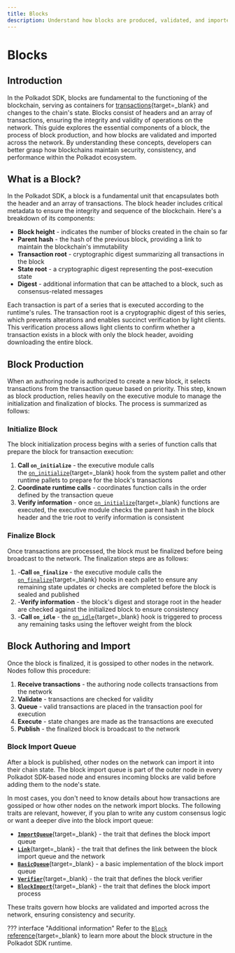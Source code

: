 ```yaml
---
title: Blocks
description: Understand how blocks are produced, validated, and imported in Polkadot SDK-based blockchains, covering initialization, finalization, and authoring processes.
---
```


# Blocks

## Introduction

In the Polkadot SDK, blocks are fundamental to the functioning of the blockchain, serving as containers for [transactions](/polkadot-protocol/basics/blocks-transactions-fees/transactions/){target=\_blank} and changes to the chain's state. Blocks consist of headers and an array of transactions, ensuring the integrity and validity of operations on the network. This guide explores the essential components of a block, the process of block production, and how blocks are validated and imported across the network. By understanding these concepts, developers can better grasp how blockchains maintain security, consistency, and performance within the Polkadot ecosystem.

## What is a Block?

In the Polkadot SDK, a block is a fundamental unit that encapsulates both the header and an array of transactions. The block header includes critical metadata to ensure the integrity and sequence of the blockchain. Here's a breakdown of its components:

- **Block height** - indicates the number of blocks created in the chain so far
- **Parent hash** - the hash of the previous block, providing a link to maintain the blockchain's immutability
- **Transaction root** - cryptographic digest summarizing all transactions in the block
- **State root** - a cryptographic digest representing the post-execution state
- **Digest** - additional information that can be attached to a block, such as consensus-related messages

Each transaction is part of a series that is executed according to the runtime's rules. The transaction root is a cryptographic digest of this series, which prevents alterations and enables succinct verification by light clients. This verification process allows light clients to confirm whether a transaction exists in a block with only the block header, avoiding downloading the entire block.

## Block Production

When an authoring node is authorized to create a new block, it selects transactions from the transaction queue based on priority. This step, known as block production, relies heavily on the executive module to manage the initialization and finalization of blocks. The process is summarized as follows:

### Initialize Block

The block initialization process begins with a series of function calls that prepare the block for transaction execution:

1. **Call `on_initialize`** - the executive module calls the [`on_initialize`](https://paritytech.github.io/polkadot-sdk/master/frame_support/traits/trait.Hooks.html#method.on_initialize){target=\_blank} hook from the system pallet and other runtime pallets to prepare for the block's transactions
2. **Coordinate runtime calls** - coordinates function calls in the order defined by the transaction queue
3. **Verify information** - once [`on_initialize`](https://paritytech.github.io/polkadot-sdk/master/frame_support/traits/trait.Hooks.html#method.on_initialize){target=\_blank} functions are executed, the executive module checks the parent hash in the block header and the trie root to verify information is consistent

### Finalize Block

Once transactions are processed, the block must be finalized before being broadcast to the network. The finalization steps are as follows:

1. -**Call `on_finalize`** - the executive module calls the [`on_finalize`](https://paritytech.github.io/polkadot-sdk/master/frame_support/traits/trait.Hooks.html#method.on_finalize){target=\_blank} hooks in each pallet to ensure any remaining state updates or checks are completed before the block is sealed and published 
2. -**Verify information** - the block's digest and storage root in the header are checked against the initialized block to ensure consistency
3. -**Call `on_idle`** - the [`on_idle`](https://paritytech.github.io/polkadot-sdk/master/frame_support/traits/trait.Hooks.html#method.on_idle){target=\_blank} hook is triggered to process any remaining tasks using the leftover weight from the block

## Block Authoring and Import

Once the block is finalized, it is gossiped to other nodes in the network. Nodes follow this procedure:

1. **Receive transactions** - the authoring node collects transactions from the network
2. **Validate** - transactions are checked for validity
3. **Queue** - valid transactions are placed in the transaction pool for execution
4. **Execute** - state changes are made as the transactions are executed
5. **Publish** - the finalized block is broadcast to the network

### Block Import Queue

After a block is published, other nodes on the network can import it into their chain state. The block import queue is part of the outer node in every Polkadot SDK-based node and ensures incoming blocks are valid before adding them to the node's state.

In most cases, you don't need to know details about how transactions are gossiped or how other nodes on the network import blocks. The following traits are relevant, however, if you plan to write any custom consensus logic or want a deeper dive into the block import queue:

- [**`ImportQueue`**](https://paritytech.github.io/polkadot-sdk/master/sc_consensus/import_queue/trait.ImportQueue.html){target=\_blank} - the trait that defines the block import queue
- [**`Link`**](https://paritytech.github.io/polkadot-sdk/master/sc_consensus/import_queue/trait.Link.html){target=\_blank} - the trait that defines the link between the block import queue and the network
- [**`BasicQueue`**](https://paritytech.github.io/polkadot-sdk/master/sc_consensus/import_queue/struct.BasicQueue.html){target=\_blank} - a basic implementation of the block import queue
- [**`Verifier`**](https://paritytech.github.io/polkadot-sdk/master/sc_consensus/import_queue/trait.Verifier.html){target=\_blank} - the trait that defines the block verifier
- [**`BlockImport`**](https://paritytech.github.io/polkadot-sdk/master/sc_consensus/block_import/trait.BlockImport.html){target=\_blank} - the trait that defines the block import process

These traits govern how blocks are validated and imported across the network, ensuring consistency and security.

??? interface "Additional information"
    Refer to the [`Block` reference](https://paritytech.github.io/polkadot-sdk/master/sp_runtime/traits/trait.Block.html){target=\_blank} to learn more about the block structure in the Polkadot SDK runtime.